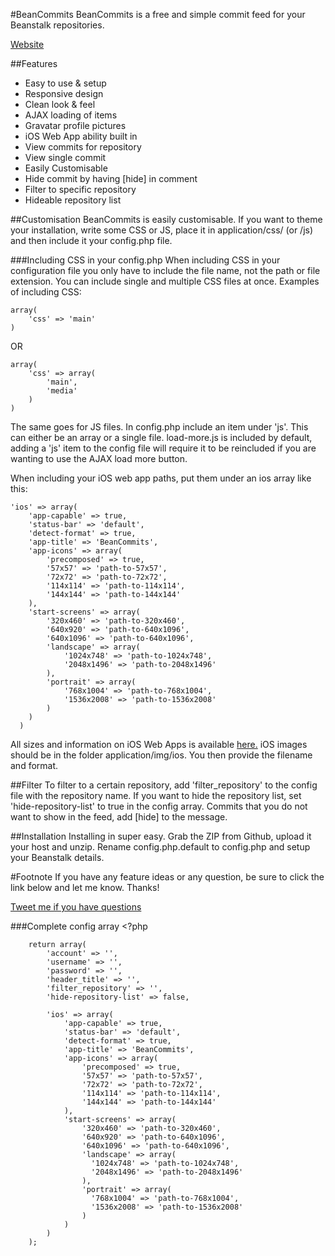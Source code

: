 #BeanCommits
BeanCommits is a free and simple commit feed for your Beanstalk repositories.

[Website](http://beancommits.andrewhathaway.net)

##Features

  - Easy to use & setup
  - Responsive design
  - Clean look & feel
  - AJAX loading of items
  - Gravatar profile pictures
  - iOS Web App ability built in
  - View commits for repository
  - View single commit
  - Easily Customisable
  - Hide commit by having [hide] in comment
  - Filter to specific repository
  - Hideable repository list
  

##Customisation
BeanCommits is easily customisable. If you want to theme your installation, write some CSS or JS, place it in application/css/ (or /js) and then include it your config.php file.

###Including CSS in your config.php
When including CSS in your configuration file you only have to  include the file name, not the path or file extension. You can include single and multiple CSS files at once. Examples of including CSS:
    
    array(
        'css' => 'main'
    )
    
OR
   
    array(
        'css' => array(
            'main',
            'media'
        )
    )

The same goes for JS files. In config.php include an item under 'js'. This can either be an array or a single file. load-more.js is included by default, adding a 'js' item to the config file will require it to be reincluded if you are wanting to use the AJAX load more button.

When including your iOS web app paths, put them under an ios array like this:

    'ios' => array(
        'app-capable' => true,
        'status-bar' => 'default',
        'detect-format' => true,
        'app-title' => 'BeanCommits',
        'app-icons' => array(
            'precomposed' => true,
            '57x57' => 'path-to-57x57',
            '72x72' => 'path-to-72x72',
            '114x114' => 'path-to-114x114',
            '144x144' => 'path-to-144x144'
        ),
        'start-screens' => array(
            '320x460' => 'path-to-320x460',
            '640x920' => 'path-to-640x1096',
            '640x1096' => 'path-to-640x1096',
            'landscape' => array(
                '1024x748' => 'path-to-1024x748',
                '2048x1496' => 'path-to-2048x1496'
            ),
            'portrait' => array(
                '768x1004' => 'path-to-768x1004',
                '1536x2008' => 'path-to-1536x2008'
            )
        )
      )

All sizes and information on iOS Web Apps is available [here.](https://github.com/AndrewHathaway/iOS-Web-App) iOS images should be in the folder application/img/ios. You then provide the filename and format. 

##Filter 
To filter to a certain repository, add 'filter_repository' to the config file with the repository name. If you want to hide the repository list, set 'hide-repository-list' to true in the config array. Commits that you do not want to show in the feed, add [hide] to the message. 
    
##Installation
Installing in super easy. Grab the ZIP from Github, upload it your host and unzip. Rename config.php.default to config.php and setup your Beanstalk details. 

#Footnote
If you have any feature ideas or any question, be sure to click the link below and let me know. Thanks! 

[Tweet me if you have questions](http://twitter.com/andrewhathaway)


###Complete config array
    <?php 

        return array(
            'account' => '',
            'username' => '',
            'password' => '',
            'header_title' => '',
            'filter_repository' => '',
            'hide-repository-list' => false,

            'ios' => array(
                'app-capable' => true,
                'status-bar' => 'default',
                'detect-format' => true,
                'app-title' => 'BeanCommits',
                'app-icons' => array(
                    'precomposed' => true,
                    '57x57' => 'path-to-57x57',
                    '72x72' => 'path-to-72x72',
                    '114x114' => 'path-to-114x114',
                    '144x144' => 'path-to-144x144'
                ),
                'start-screens' => array(
                    '320x460' => 'path-to-320x460',
                    '640x920' => 'path-to-640x1096',
                    '640x1096' => 'path-to-640x1096',
                    'landscape' => array(
                      '1024x748' => 'path-to-1024x748',
                      '2048x1496' => 'path-to-2048x1496'
                    ),
                    'portrait' => array(
                      '768x1004' => 'path-to-768x1004',
                      '1536x2008' => 'path-to-1536x2008'
                    )
                )
            )
        );